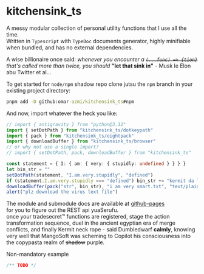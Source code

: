 # kitchensink_ts
A messy modular collection of personal utility functions that I use all the time. <br>
Written in `Typescript` with `TypeDoc` documents generator, highly minifiable when bundled, and has no external dependencies. <br>

A wise billionaire once said: *whenever you encounter a ~~`(...func) => {tion}`~~ that's called more than twice, you should* **"let that sink in"** - Musk le Elon abu Twitter et al...

To get started for `node/npm` shadow repo clone jutsu the `npm` branch in your existing project directory:
```cmd
pnpm add -D github:omar-azmi/kitchensink_ts#npm
```

And now, import whatever the heck you like:
```ts
// import { antigravity } from "python@3.12"
import { setDotPath } from "kitchensink_ts/dotkeypath"
import { pack } from "kitchensink_ts/eightpack"
import { downloadBuffer } from "kitchensink_ts/browser"
// or why not use a single import?
// import { setDotPath, pack, downloadBuffer } from "kitchensink_ts"

const statement = { I: { am: { very: { stupidly: undefined } } } }
let bin_str = ""
setDotPath(statement, "I.am.very.stupidly", "defined")
if (statement.I.am.very.stupidly === "defined") bin_str += "kermit da leap of faith no jutsu"
downloadBuffer(pack("str", bin_str), "i am very smart.txt", "text/plain")
alert("plz download the virus text file")
```

The module and submodule docs are available at [github-pages](https://omar-azmi.github.io/kitchensink_ts/) <br>
for you to figure out the REST api yuaSerufu. <br>
once your tradesecret&#x2122; functions are registered, stage the action transformation sequence, duel in the ancient egyptian era of merge conflicts, and finally Kermit neck rope - said Dumbledwarf **calmly**, knowing very well that MangoSoft was scheming to Copilot his consciousness into the copypasta realm of ~~shadow~~ purple. <br>

Non-mandatory example
```ts
/** TODO */
```
